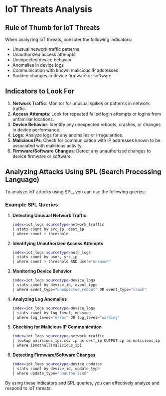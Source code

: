 # IoT Threats Analysis

## Rule of Thumb for IoT Threats
When analyzing IoT threats, consider the following indicators:
- Unusual network traffic patterns
- Unauthorized access attempts
- Unexpected device behavior
- Anomalies in device logs
- Communication with known malicious IP addresses
- Sudden changes in device firmware or software

## Indicators to Look For
1. **Network Traffic**: Monitor for unusual spikes or patterns in network traffic.
2. **Access Attempts**: Look for repeated failed login attempts or logins from unfamiliar locations.
3. **Device Behavior**: Identify any unexpected reboots, crashes, or changes in device performance.
4. **Logs**: Analyze logs for any anomalies or irregularities.
5. **Malicious IPs**: Check for communication with IP addresses known to be associated with malicious activity.
6. **Firmware/Software Changes**: Detect any unauthorized changes to device firmware or software.

## Analyzing Attacks Using SPL (Search Processing Language)
To analyze IoT attacks using SPL, you can use the following queries:

### Example SPL Queries
1. **Detecting Unusual Network Traffic**
    ```bash
    index=iot_logs sourcetype=network_traffic
    | stats count by src_ip, dest_ip
    | where count > threshold
    ```

2. **Identifying Unauthorized Access Attempts**
    ```bash
    index=iot_logs sourcetype=auth_logs
    | stats count by user, src_ip
    | where count > threshold AND user="unknown"
    ```

3. **Monitoring Device Behavior**
    ```bash
    index=iot_logs sourcetype=device_logs
    | stats count by device_id, event_type
    | where event_type="unexpected_reboot" OR event_type="crash"
    ```

4. **Analyzing Log Anomalies**
    ```bash
    index=iot_logs sourcetype=device_logs
    | stats count by log_level, message
    | where log_level="error" OR log_level="warning"
    ```

5. **Checking for Malicious IP Communication**
    ```bash
    index=iot_logs sourcetype=network_traffic
    | lookup malicious_ips.csv ip as dest_ip OUTPUT ip as malicious_ip
    | where isnotnull(malicious_ip)
    ```

6. **Detecting Firmware/Software Changes**
    ```bash
    index=iot_logs sourcetype=device_updates
    | stats count by device_id, update_type
    | where update_type="unauthorized"
    ```

By using these indicators and SPL queries, you can effectively analyze and respond to IoT threats.